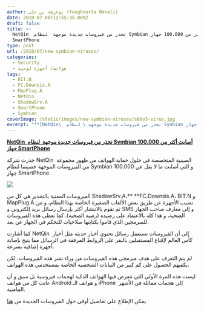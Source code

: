 ```yaml
---
author: يوغرطة بن علي (Youghourta Benali)
date: 2010-07-06T12:55:35.000Z
draft: false
title: >-
  NetQin  تحذر من فيروسات جديدة موجهة  لنظام Symbian أصابت أكثر من 100.000 جهاز
  SmartPhone  
type: post
url: /2010/07/new-symbian-viruses/
categories:
  - Security
  - هواتف/ أجهزة لوحية
tags:
  - BIT.N
  - FC.Downsis.A
  - MapPlug.A
  - NetQin
  - ShadowSrv.A
  - SmartPhone
  - Symbian
coverImage: /static/images/new-symbian-viruses/s60v3-virus.jpg
excerpt: "**[NetQin\_ تحذر من فيروسات جديدة موجهة \_لنظام Symbian أصابت أكثر من 100.000 جهاز SmartPhone](it-scoop.com/2010/07/new-symbian-viruses)**\n\nحذرت شركة NetQin\_ الصينية المتخصصة في حلول حماية الهواتف من ظهور مجموعة من الفيروسات الموجهة خصيصا لنظام Symbian و التي أصابت ما لا يقل عن 100.000 جهاز"
---
```

**[NetQin  تحذر من فيروسات جديدة موجهة  لنظام Symbian أصابت أكثر من 100.000 جهاز SmartPhone](it-scoop.com/2010/07/new-symbian-viruses)**

حذرت شركة NetQin  الصينية المتخصصة في حلول حماية الهواتف من ظهور مجموعة من الفيروسات الموجهة خصيصا لنظام Symbian و التي أصابت ما لا يقل عن 100.000 جهاز SmartPhone.

![](/static/images/new-symbian-viruses/s60v3-virus.jpg)

الفيروسات المعنية بالتحذير هي كل من ShadowSrv.A،\*\* \*\*FC.Downsis.A، BIT.N و MapPlug.A تصيب الأجهزة عن طريق بعض الألعاب الصغيرة الخاصة بهذا النظام، و من ثم تقوم بالانتشار أكثر بإرسال رسائل بريد إلكتروني و SMS و إلى معارف صاحب الجهاز الضحية، و هذا كله بالاعتماد على رصيده (رصيد الضحية). كما تعطي هذه الفيروسات للمبرمجين الذي قاموا بكتابتها صلاحيات للتحكم في الجهاز عن بعد.

كما أشارت NetQin  إلى أن الفيروسات تستعمل رسائل تحتوي أخبار حديثة مثل أخبار كأس العالم لإقناع المستقبلين بالنقر على الروابط المرفقة في الرسائل مما يتيح بإصابة أجهزة إضافية بسرعة.

لم يتم التعرف على هدف مبرمجي هذه الفيروسات من وراء نشر هذه الفيروسات، لكن يكفيهم الحصول على كم كبير من البيانات الشخصية الخاصة بمستخدمي هذه الهواتف.

ليست هذه المرة الأولى التي تتعرض فيها الهواتف الذكية لهجمات فيروسية بل سبق و أن عانت كل من هواتف Android و هواتف الـ iPhone  إلى هجمات مماثلة في الأشهر الماضية.

يمكن الإطلاع على تفاصيل أوفى حول الفيروسات الجديدة من [هنا](http://www.symbian-freak.com/news/010/07/new_symbian_viruses_circulating_in_the_wild.htm)
